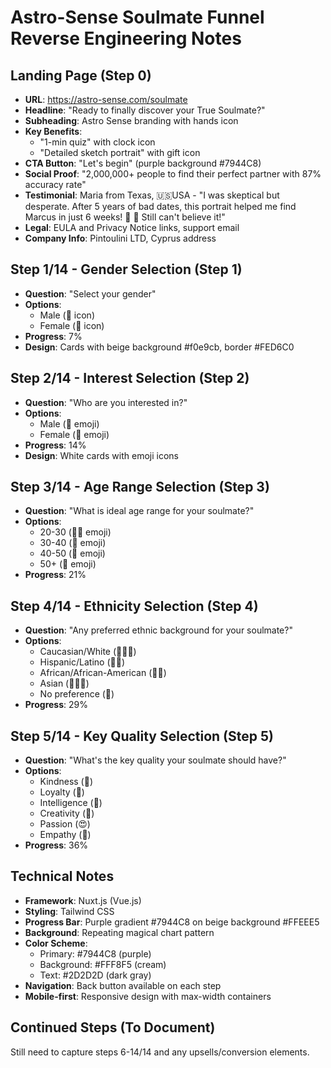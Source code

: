 # Astro-Sense Soulmate Funnel Reverse Engineering Notes

## Landing Page (Step 0)
- **URL**: https://astro-sense.com/soulmate
- **Headline**: "Ready to finally discover your True Soulmate?"
- **Subheading**: Astro Sense branding with hands icon
- **Key Benefits**:
  - "1-min quiz" with clock icon
  - "Detailed sketch portrait" with gift icon
- **CTA Button**: "Let's begin" (purple background #7944C8)
- **Social Proof**: "2,000,000+ people to find their perfect partner with 87% accuracy rate"
- **Testimonial**: Maria from Texas, 🇺🇸USA - "I was skeptical but desperate. After 5 years of bad dates, this portrait helped me find Marcus in just 6 weeks! 💝 💝 Still can't believe it!"
- **Legal**: EULA and Privacy Notice links, support email
- **Company Info**: Pintoulini LTD, Cyprus address

## Step 1/14 - Gender Selection (Step 1)
- **Question**: "Select your gender"
- **Options**: 
  - Male (👨 icon)
  - Female (👩 icon)
- **Progress**: 7%
- **Design**: Cards with beige background #f0e9cb, border #FED6C0

## Step 2/14 - Interest Selection (Step 2)
- **Question**: "Who are you interested in?"
- **Options**:
  - Male (🧑 emoji)
  - Female (👩 emoji)
- **Progress**: 14%
- **Design**: White cards with emoji icons

## Step 3/14 - Age Range Selection (Step 3)
- **Question**: "What is ideal age range for your soulmate?"
- **Options**:
  - 20-30 (👨‍🦱 emoji)
  - 30-40 (👨 emoji)
  - 40-50 (🧔 emoji)
  - 50+ (👴 emoji)
- **Progress**: 21%

## Step 4/14 - Ethnicity Selection (Step 4)
- **Question**: "Any preferred ethnic background for your soulmate?"
- **Options**:
  - Caucasian/White (👱🏻‍♂️)
  - Hispanic/Latino (🧑🏽)
  - African/African-American (👨🏿)
  - Asian (🧑🏻‍🦱)
  - No preference (🙂)
- **Progress**: 29%

## Step 5/14 - Key Quality Selection (Step 5)
- **Question**: "What's the key quality your soulmate should have?"
- **Options**:
  - Kindness (🤗)
  - Loyalty (🤞)
  - Intelligence (🧠)
  - Creativity (🎨)
  - Passion (😍)
  - Empathy (🥹)
- **Progress**: 36%

## Technical Notes
- **Framework**: Nuxt.js (Vue.js)
- **Styling**: Tailwind CSS
- **Progress Bar**: Purple gradient #7944C8 on beige background #FFEEE5
- **Background**: Repeating magical chart pattern
- **Color Scheme**: 
  - Primary: #7944C8 (purple)
  - Background: #FFF8F5 (cream)
  - Text: #2D2D2D (dark gray)
- **Navigation**: Back button available on each step
- **Mobile-first**: Responsive design with max-width containers

## Continued Steps (To Document)
Still need to capture steps 6-14/14 and any upsells/conversion elements.